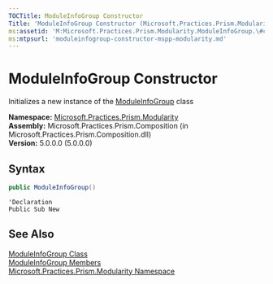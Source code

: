 ```yaml
---
TOCTitle: ModuleInfoGroup Constructor
Title: 'ModuleInfoGroup Constructor (Microsoft.Practices.Prism.Modularity)'
ms:assetid: 'M:Microsoft.Practices.Prism.Modularity.ModuleInfoGroup.\#ctor'
ms:mtpsurl: 'moduleinfogroup-constructor-mspp-modularity.md'
---
```


# ModuleInfoGroup Constructor

Initializes a new instance of the [ModuleInfoGroup](/patterns-practices/reference/moduleinfogroup-class-mspp-modularity) class

**Namespace:** [Microsoft.Practices.Prism.Modularity](/patterns-practices/reference/mspp-modularity-namespace)  <br/>
**Assembly:** Microsoft.Practices.Prism.Composition (in Microsoft.Practices.Prism.Composition.dll)<br/>
**Version:** 5.0.0.0 (5.0.0.0)

## Syntax

```C#
public ModuleInfoGroup()
```
```VB
'Declaration
Public Sub New
```

## See Also

[ModuleInfoGroup Class](/patterns-practices/reference/moduleinfogroup-class-mspp-modularity)<br/>
[ModuleInfoGroup Members](/patterns-practices/reference/moduleinfogroup-members-mspp-modularity)<br/>
[Microsoft.Practices.Prism.Modularity Namespace](/patterns-practices/reference/mspp-modularity-namespace)<br/>